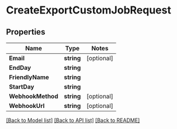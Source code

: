 # CreateExportCustomJobRequest

## Properties
Name | Type | Notes
------------ | ------------- | -------------
**Email** | **string** | [optional] 
**EndDay** | **string** | 
**FriendlyName** | **string** | 
**StartDay** | **string** | 
**WebhookMethod** | **string** | [optional] 
**WebhookUrl** | **string** | [optional] 

[[Back to Model list]](../README.md#documentation-for-models) [[Back to API list]](../README.md#documentation-for-api-endpoints) [[Back to README]](../README.md)


